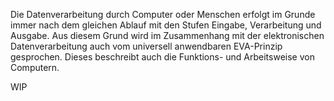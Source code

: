 Die Datenverarbeitung durch Computer oder Menschen erfolgt im Grunde immer nach dem gleichen Ablauf mit den Stufen Eingabe, Verarbeitung und Ausgabe. Aus diesem Grund wird im Zusammenhang mit der elektronischen Datenverarbeitung auch vom universell anwendbaren EVA-Prinzip gesprochen. Dieses beschreibt auch die Funktions- und Arbeitsweise von Computern.

WIP
